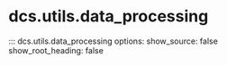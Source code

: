 # dcs.utils.data_processing

::: dcs.utils.data_processing
    options:
      show_source: false
      show_root_heading: false
